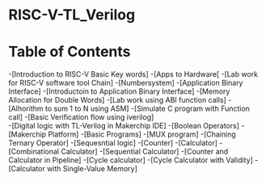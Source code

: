# RISC-V-TL_Verilog
# Table of Contents
-[Introduction to RISC-V Basic Key words]
  -[Apps to Hardware[
  -[Lab work for RISC-V software tool Chain]
  -[Numbersystem]
-[Application Binary Interface]
  -[Introductoin to Application Binary Interface]
  -[Memory Allocation for Double Words]
-[Lab work using ABI function calls]
  -[Alhorithm to sum 1 to N using ASM]
  -[Simulate C program with Function call]
-[Basic Verification flow using iverilog]  
-[Digital logic with TL-Verilog in Makerchip IDE]
  -[Boolean Operators]
  -[Makerchip Platform]
  -[Basic Programs]
    -[MUX program]
    -[Chaining Ternary Operator]
    -[Sequesntial logic]
    -[Counter]
  -[Calculator]
    -[Combinational Calculator]
    -[Sequential Calculator]
    -[Counter and Calculator in Pipeline]
    -[Cycle calculator]
    -[Cycle Calculator with Validity]
    -[Calculator with Single-Value Memory]
    
